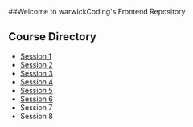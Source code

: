 ##Welcome to warwickCoding's Frontend Repository

Course Directory
----------------

- [Session 1][1]
- [Session 2][2]
- [Session 3][3]
- [Session 4][4]
- [Session 5][5]
- [Session 6][6]
- Session 7
- Session 8

[1]: /session_1
[2]: /session_2
[3]: /session_3
[4]: /session_4
[5]: /session_5
[6]: /session_6
